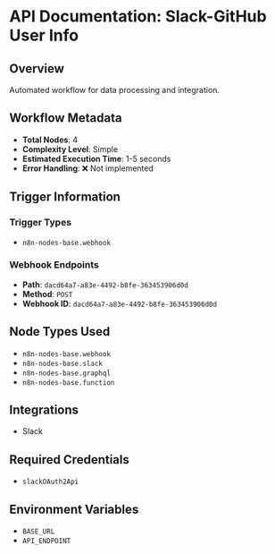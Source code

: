 # API Documentation: Slack-GitHub User Info

## Overview
Automated workflow for data processing and integration.

## Workflow Metadata
- **Total Nodes**: 4
- **Complexity Level**: Simple
- **Estimated Execution Time**: 1-5 seconds
- **Error Handling**: ❌ Not implemented

## Trigger Information
### Trigger Types
- `n8n-nodes-base.webhook`

### Webhook Endpoints
- **Path**: `dacd64a7-a83e-4492-b8fe-363453906d0d`
- **Method**: `POST`
- **Webhook ID**: `dacd64a7-a83e-4492-b8fe-363453906d0d`


## Node Types Used
- `n8n-nodes-base.webhook`
- `n8n-nodes-base.slack`
- `n8n-nodes-base.graphql`
- `n8n-nodes-base.function`

## Integrations
- Slack

## Required Credentials
- `slackOAuth2Api`

## Environment Variables
- `BASE_URL`
- `API_ENDPOINT`

